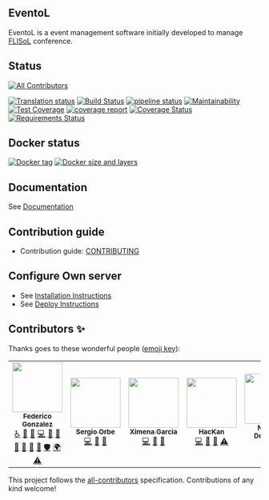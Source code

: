 EventoL
-------

EventoL is a event management software initially developed to manage [FLISoL](http://flisol.info/) conference.

Status
------

<!-- ALL-CONTRIBUTORS-BADGE:START - Do not remove or modify this section -->
[![All Contributors](https://img.shields.io/badge/all_contributors-5-orange.svg?style=flat-square)](#contributors-)
<!-- ALL-CONTRIBUTORS-BADGE:END -->
[![Translation status](https://hosted.weblate.org/widgets/eventol/-/svg-badge.svg)](https://hosted.weblate.org/engage/eventol/?utm_source=widget)
[![Build Status](https://travis-ci.org/eventoL/eventoL.svg?branch=master)](https://travis-ci.org/eventoL/eventoL)
[![pipeline status](https://gitlab.com/eventol/eventoL/badges/master/pipeline.svg)](https://gitlab.com/eventol/eventoL/commits/master)
[![Maintainability](https://api.codeclimate.com/v1/badges/7440c7557b352c1a5a03/maintainability)](https://codeclimate.com/github/eventoL/eventoL/maintainability)
[![Test Coverage](https://api.codeclimate.com/v1/badges/7440c7557b352c1a5a03/test_coverage)](https://codeclimate.com/github/eventoL/eventoL/test_coverage)
[![coverage report](https://gitlab.com/eventol/eventoL/badges/master/coverage.svg)](https://gitlab.com/eventol/eventoL/commits/master)
[![Coverage Status](https://coveralls.io/repos/github/eventoL/eventoL/badge.svg?branch=master)](https://coveralls.io/github/eventoL/eventoL?branch=master)
[![Requirements Status](https://requires.io/github/eventoL/eventoL/requirements.svg?branch=master)](https://requires.io/github/eventoL/eventoL/requirements/?branch=master)

Docker status
-------------

[![Docker tag](https://images.microbadger.com/badges/version/eventol/eventol.svg)](https://microbadger.com/images/eventol/eventol)
[![Docker size and layers](https://images.microbadger.com/badges/image/eventol/eventol.svg)](https://microbadger.com/images/eventol/eventol)

Documentation
-------------

See [Documentation](http://eventol.github.io/eventoL)

Contribution guide
------------------

- Contribution guide: [CONTRIBUTING](https://github.com/eventoL/eventoL/blob/master/.github/CONTRIBUTING.md)

Configure Own server
--------------------

- See [Installation Instructions](http://eventol.github.io/eventoL/#/en/installation)
- See [Deploy Instructions](http://eventol.github.io/eventoL/#/en/deploy)

## Contributors ✨

Thanks goes to these wonderful people ([emoji key](https://allcontributors.org/docs/en/emoji-key)):

<!-- ALL-CONTRIBUTORS-LIST:START - Do not remove or modify this section -->
<!-- prettier-ignore-start -->
<!-- markdownlint-disable -->
<table>
  <tr>
    <td align="center"><a href="https://github.com/FedeG"><img src="https://avatars3.githubusercontent.com/u/4097554?v=4" width="100px;" alt=""/><br /><sub><b>Federico Gonzalez</b></sub></a><br /><a href="#a11y-FedeG" title="Accessibility">️️️️♿️</a> <a href="https://github.com/eventoL/eventoL/issues?q=author%3AFedeG" title="Bug reports">🐛</a> <a href="#blog-FedeG" title="Blogposts">📝</a> <a href="https://github.com/eventoL/eventoL/commits?author=FedeG" title="Code">💻</a> <a href="#design-FedeG" title="Design">🎨</a> <a href="https://github.com/eventoL/eventoL/commits?author=FedeG" title="Documentation">📖</a> <a href="#ideas-FedeG" title="Ideas, Planning, & Feedback">🤔</a> <a href="#maintenance-FedeG" title="Maintenance">🚧</a> <a href="#projectManagement-FedeG" title="Project Management">📆</a> <a href="https://github.com/eventoL/eventoL/pulls?q=is%3Apr+reviewed-by%3AFedeG" title="Reviewed Pull Requests">👀</a> <a href="#security-FedeG" title="Security">🛡️</a> <a href="#translation-FedeG" title="Translation">🌍</a> <a href="https://github.com/eventoL/eventoL/commits?author=FedeG" title="Tests">⚠️</a></td>
    <td align="center"><a href="https://github.com/reyiyo"><img src="https://avatars3.githubusercontent.com/u/761204?v=4" width="100px;" alt=""/><br /><sub><b>Sergio Orbe</b></sub></a><br /><a href="https://github.com/eventoL/eventoL/commits?author=reyiyo" title="Code">💻</a> <a href="#design-reyiyo" title="Design">🎨</a> <a href="#ideas-reyiyo" title="Ideas, Planning, & Feedback">🤔</a></td>
    <td align="center"><a href="https://github.com/ChmlGr"><img src="https://avatars2.githubusercontent.com/u/5685527?v=4" width="100px;" alt=""/><br /><sub><b>Ximena Garcia</b></sub></a><br /><a href="https://github.com/eventoL/eventoL/commits?author=ChmlGr" title="Code">💻</a> <a href="#design-ChmlGr" title="Design">🎨</a> <a href="#ideas-ChmlGr" title="Ideas, Planning, & Feedback">🤔</a></td>
    <td align="center"><a href="https://hackan.net"><img src="https://avatars2.githubusercontent.com/u/7178420?v=4" width="100px;" alt=""/><br /><sub><b>HacKan</b></sub></a><br /><a href="https://github.com/eventoL/eventoL/commits?author=HacKanCuBa" title="Code">💻</a> <a href="#design-HacKanCuBa" title="Design">🎨</a> <a href="#ideas-HacKanCuBa" title="Ideas, Planning, & Feedback">🤔</a> <a href="https://github.com/eventoL/eventoL/commits?author=HacKanCuBa" title="Tests">⚠️</a></td>
    <td align="center"><a href="http://gilgamezh.me"><img src="https://avatars3.githubusercontent.com/u/1496486?v=4" width="100px;" alt=""/><br /><sub><b>Nicolás Demarchi</b></sub></a><br /><a href="https://github.com/eventoL/eventoL/commits?author=gilgamezh" title="Code">💻</a> <a href="#ideas-gilgamezh" title="Ideas, Planning, & Feedback">🤔</a></td>
  </tr>
</table>

<!-- markdownlint-enable -->
<!-- prettier-ignore-end -->
<!-- ALL-CONTRIBUTORS-LIST:END -->

This project follows the [all-contributors](https://github.com/all-contributors/all-contributors) specification. Contributions of any kind welcome!